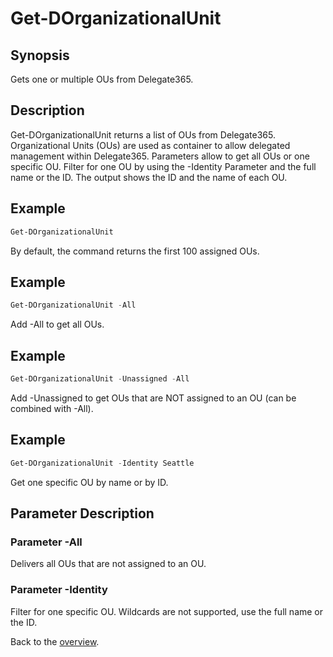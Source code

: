 # Get-DOrganizationalUnit

## Synopsis
Gets one or multiple OUs from Delegate365.

## Description
Get-DOrganizationalUnit returns a list of OUs from Delegate365.
Organizational Units (OUs) are used as container to allow delegated management within Delegate365.
Parameters allow to get all OUs or one specific OU. 
Filter for one OU by using the -Identity Parameter and the full name or the ID.
The output shows the ID and the name of each OU.

## Example
```powershell
Get-DOrganizationalUnit
```
By default, the command returns the first 100 assigned OUs.

## Example
```powershell
Get-DOrganizationalUnit -All
```
Add -All to get all OUs.

## Example
```powershell
Get-DOrganizationalUnit -Unassigned -All
```
Add -Unassigned to get OUs that are NOT assigned to an OU (can be combined with -All).

## Example
```powershell
Get-DOrganizationalUnit -Identity Seattle
```
Get one specific OU by name or by ID.

## Parameter Description
### Parameter -All
Delivers all OUs that are not assigned to an OU.
### Parameter -Identity
Filter for one specific OU. Wildcards are not supported, use the full name or the ID.
 
Back to the [overview](https://github.com/delegate365/PowerShell).

